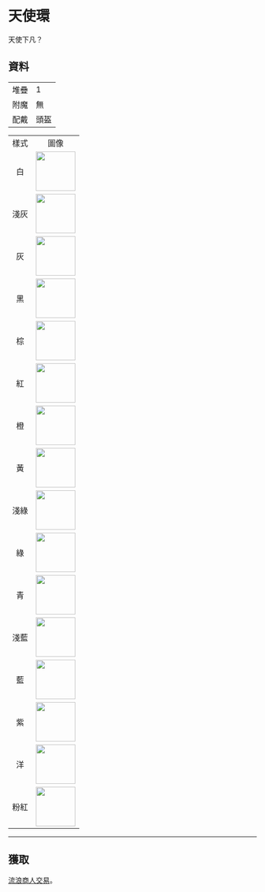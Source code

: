 # 天使環
天使下凡？

## 資料
<table>
    <tr><td align="end">堆疊</td><td>1</td></tr>
    <tr><td align="end">附魔</td><td>無</td></tr>
    <tr><td align="end">配戴</td><td>頭盔</td></tr>
</table>
<table>
    <tr><td align="center">樣式</td><td align="center">圖像</td></tr>
    <tr><td align="center">白</td><td><img src="https://i.imgur.com/ymQfXnG.png" height="80"/></td></tr>
    <tr><td align="center">淺灰</td><td><img src="https://i.imgur.com/xtX6NUT.png" height="80"/></td></tr>
    <tr><td align="center">灰</td><td><img src="https://i.imgur.com/Of2SjIo.png" height="80"/></td></tr>
    <tr><td align="center">黑</td><td><img src="https://i.imgur.com/VdtH3zZ.png" height="80"/></td></tr>
    <tr><td align="center">棕</td><td><img src="https://i.imgur.com/BErUa75.png" height="80"/></td></tr>
    <tr><td align="center">紅</td><td><img src="https://i.imgur.com/JmeounM.png" height="80"/></td></tr>
    <tr><td align="center">橙</td><td><img src="https://i.imgur.com/DwUteE9.png" height="80"/></td></tr>
    <tr><td align="center">黃</td><td><img src="https://i.imgur.com/3y9pSLb.png" height="80"/></td></tr>
    <tr><td align="center">淺綠</td><td><img src="https://i.imgur.com/d3FtHUw.png" height="80"/></td></tr>
    <tr><td align="center">綠</td><td><img src="https://i.imgur.com/YiFSuYG.png" height="80"/></td></tr>
    <tr><td align="center">青</td><td><img src="https://i.imgur.com/fQ9YVIy.png" height="80"/></td></tr>
    <tr><td align="center">淺藍</td><td><img src="https://i.imgur.com/iJnP9zV.png" height="80"/></td></tr>
    <tr><td align="center">藍</td><td><img src="https://i.imgur.com/gmsu4WY.png" height="80"/></td></tr>
    <tr><td align="center">紫</td><td><img src="https://i.imgur.com/lCPIDMI.png" height="80"/></td></tr>
    <tr><td align="center">洋</td><td><img src="https://i.imgur.com/pzs5wzJ.png" height="80"/></td></tr>
    <tr><td align="center">粉紅</td><td><img src="https://i.imgur.com/3v5X094.png" height="80"/></td></tr>
</table>

---

## 獲取
<a href="../feature/enhanced_wandering_trader.md">流浪商人交易</a>。
